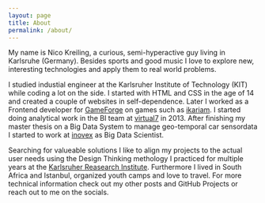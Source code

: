 ```yaml
---
layout: page
title: About
permalink: /about/
---
```


My name is Nico Kreiling, a curious, semi-hyperactive guy living in Karlsruhe (Germany). Besides sports and good music I love to explore new, interesting technologies and apply them to real world problems.

I studied industial engineer at the Karlsruher Institute of Technology (KIT) while coding a lot on the side. I started with HTML and CSS in the age of 14 and created a couple of websites in self-dependence. Later I worked as a Frontend developer for [GameForge](https://gameforge.com/) on games such as [ikariam](https://de.ikariam.gameforge.com/). I started doing analytical work in the BI team at [virtual7](http://www.virtual7.de/) in 2013. After finishing my master thesis on a Big Data System to manage geo-temporal car sensordata I started to work at [inovex](https://www.inovex.de/de/) as Big Data Scientist. 

Searching for valueable solutions I like to align my projects to the actual user needs using the Design Thinking methology I practiced for multiple years at the [Karlsruher Reasearch Institute](https://www.ksri.kit.edu/). Furthermore I lived in South Africa and Istanbul, organized youth camps and love to travel. For more technical information check out my other posts and GitHub Projects or reach out to me on the socials.
